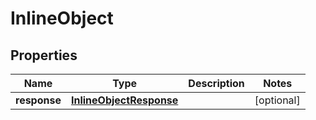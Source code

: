 

# InlineObject


## Properties

| Name | Type | Description | Notes |
|------------ | ------------- | ------------- | -------------|
|**response** | [**InlineObjectResponse**](InlineObjectResponse.md) |  |  [optional] |



